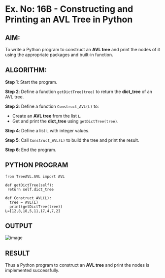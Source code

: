# Ex. No: 16B - Constructing and Printing an AVL Tree in Python

## AIM:
To write a Python program to construct an **AVL tree** and print the nodes of it using the appropriate packages and built-in function.

## ALGORITHM:

**Step 1**: Start the program.

**Step 2**: Define a function `getDictTree(tree)` to return the **dict_tree** of an AVL tree.

**Step 3**: Define a function `Construct_AVL(L)` to:
- Create an **AVL tree** from the list `L`.
- Get and print the **dict_tree** using `getDictTree(tree)`.

**Step 4**: Define a list `L` with integer values.

**Step 5**: Call `Construct_AVL(L)` to build the tree and print the result.

**Step 6**: End the program.

## PYTHON PROGRAM
```
from TreeAVL.AVL import AVL

def getDictTree(self):
 return self.dict_tree

def Construct_AVL(L):
  tree = AVL(L)
  print(getDictTree(tree))
L=[12,8,18,5,11,17,4,7,2]
```

## OUTPUT
![image](https://github.com/user-attachments/assets/5623a0b5-fe87-4d04-96e6-47e19457d49f)

## RESULT
Thus a Python program to construct an **AVL tree** and print the nodes is implemented successfully.
